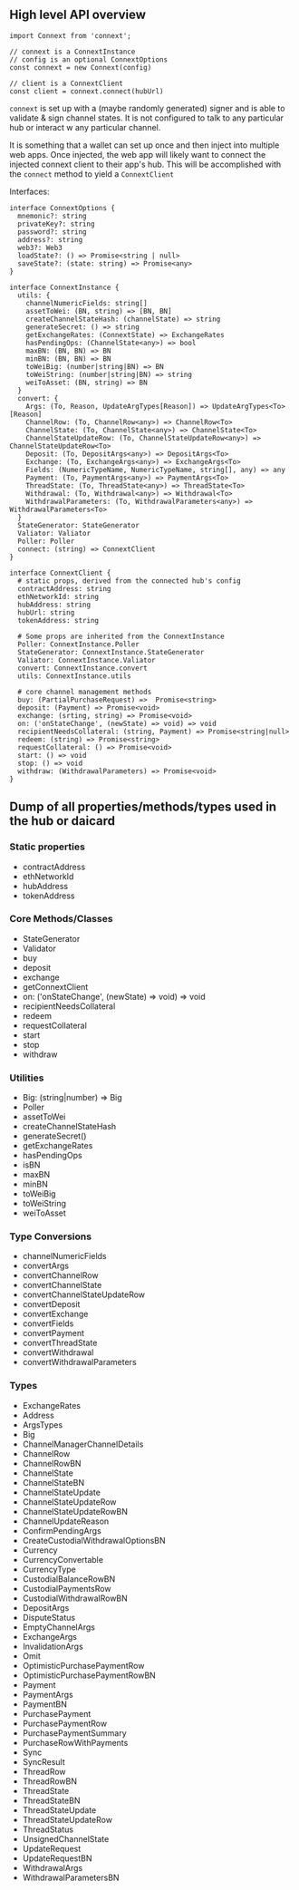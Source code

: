 
## High level API overview

```
import Connext from 'connext';

// connext is a ConnextInstance
// config is an optional ConnextOptions
const connext = new Connext(config)

// client is a ConnextClient
const client = connext.connect(hubUrl)
```

`connext` is set up with a (maybe randomly generated) signer and is able to validate & sign channel states. It is not configured to talk to any particular hub or interact w any particular channel.

It is something that a wallet can set up once and then inject into multiple web apps. Once injected, the web app will likely want to connect the injected connext client to their app's hub. This will be accomplished with the `connect` method to yield a `ConnextClient`

Interfaces:

```
interface ConnextOptions {
  mnemonic?: string
  privateKey?: string
  password?: string
  address?: string
  web3?: Web3
  loadState?: () => Promise<string | null>
  saveState?: (state: string) => Promise<any>
}

interface ConnextInstance {
  utils: {
    channelNumericFields: string[]
    assetToWei: (BN, string) => [BN, BN]
    createChannelStateHash: (channelState) => string
    generateSecret: () => string
    getExchangeRates: (ConnextState) => ExchangeRates
    hasPendingOps: (ChannelState<any>) => bool
    maxBN: (BN, BN) => BN
    minBN: (BN, BN) => BN
    toWeiBig: (number|string|BN) => BN
    toWeiString: (number|string|BN) => string
    weiToAsset: (BN, string) => BN
  }
  convert: {
    Args: (To, Reason, UpdateArgTypes[Reason]) => UpdateArgTypes<To>[Reason]
    ChannelRow: (To, ChannelRow<any>) => ChannelRow<To>
    ChannelState: (To, ChannelState<any>) => ChannelState<To>
    ChannelStateUpdateRow: (To, ChannelStateUpdateRow<any>) => ChannelStateUpdateRow<To>
    Deposit: (To, DepositArgs<any>) => DepositArgs<To>
    Exchange: (To, ExchangeArgs<any>) => ExchangeArgs<To>
    Fields: (NumericTypeName, NumericTypeName, string[], any) => any
    Payment: (To, PaymentArgs<any>) => PaymentArgs<To>
    ThreadState: (To, ThreadState<any>) => ThreadState<To>
    Withdrawal: (To, Withdrawal<any>) => Withdrawal<To>
    WithdrawalParameters: (To, WithdrawalParameters<any>) => WithdrawalParameters<To>
  }
  StateGenerator: StateGenerator
  Valiator: Valiator
  Poller: Poller
  connect: (string) => ConnextClient
}

interface ConnextClient {
  # static props, derived from the connected hub's config
  contractAddress: string
  ethNetworkId: string
  hubAddress: string
  hubUrl: string
  tokenAddress: string

  # Some props are inherited from the ConnextInstance
  Poller: ConnextInstance.Poller
  StateGenerator: ConnextInstance.StateGenerator
  Valiator: ConnextInstance.Valiator
  convert: ConnextInstance.convert
  utils: ConnextInstance.utils

  # core channel management methods
  buy: (PartialPurchaseRequest) =>  Promise<string>
  deposit: (Payment) => Promise<void>
  exchange: (srting, string) => Promise<void>
  on: ('onStateChange', (newState) => void) => void
  recipientNeedsCollateral: (string, Payment) => Promise<string|null>
  redeem: (string) => Promise<string>
  requestCollateral: () => Promise<void>
  start: () => void
  stop: () => void
  withdraw: (WithdrawalParameters) => Promise<void>
}
```


## Dump of all properties/methods/types used in the hub or daicard

### Static properties

 - contractAddress
 - ethNetworkId
 - hubAddress
 - tokenAddress

### Core Methods/Classes

 - StateGenerator
 - Validator
 - buy
 - deposit
 - exchange
 - getConnextClient
 - on: ('onStateChange', (newState) => void) => void
 - recipientNeedsCollateral
 - redeem
 - requestCollateral
 - start
 - stop
 - withdraw

### Utilities

 - Big: (string|number) => Big
 - Poller
 - assetToWei
 - createChannelStateHash
 - generateSecret()
 - getExchangeRates
 - hasPendingOps
 - isBN
 - maxBN
 - minBN
 - toWeiBig
 - toWeiString
 - weiToAsset

### Type Conversions

 - channelNumericFields
 - convertArgs
 - convertChannelRow
 - convertChannelState
 - convertChannelStateUpdateRow
 - convertDeposit
 - convertExchange
 - convertFields
 - convertPayment
 - convertThreadState
 - convertWithdrawal
 - convertWithdrawalParameters

### Types

 - ExchangeRates
 - Address
 - ArgsTypes
 - Big
 - ChannelManagerChannelDetails
 - ChannelRow
 - ChannelRowBN
 - ChannelState
 - ChannelStateBN
 - ChannelStateUpdate
 - ChannelStateUpdateRow
 - ChannelStateUpdateRowBN
 - ChannelUpdateReason
 - ConfirmPendingArgs
 - CreateCustodialWithdrawalOptionsBN
 - Currency
 - CurrencyConvertable
 - CurrencyType
 - CustodialBalanceRowBN
 - CustodialPaymentsRow
 - CustodialWithdrawalRowBN
 - DepositArgs
 - DisputeStatus
 - EmptyChannelArgs
 - ExchangeArgs
 - InvalidationArgs
 - Omit
 - OptimisticPurchasePaymentRow
 - OptimisticPurchasePaymentRowBN
 - Payment
 - PaymentArgs
 - PaymentBN
 - PurchasePayment
 - PurchasePaymentRow
 - PurchasePaymentSummary
 - PurchaseRowWithPayments
 - Sync
 - SyncResult
 - ThreadRow
 - ThreadRowBN
 - ThreadState
 - ThreadStateBN
 - ThreadStateUpdate
 - ThreadStateUpdateRow
 - ThreadStatus
 - UnsignedChannelState
 - UpdateRequest
 - UpdateRequestBN
 - WithdrawalArgs
 - WithdrawalParametersBN
